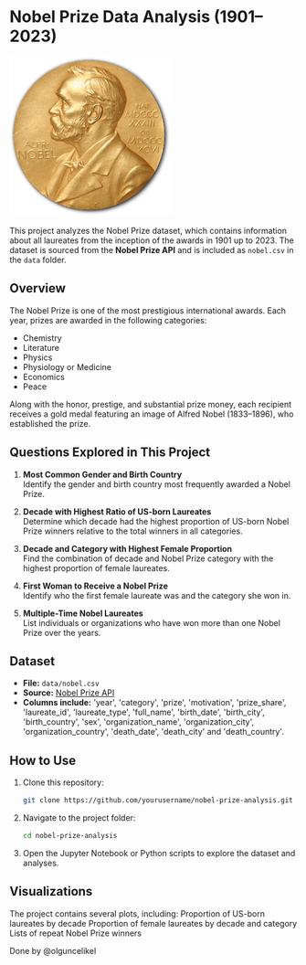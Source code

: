 # Nobel Prize Data Analysis (1901–2023)

![Nobel Prize](Nobel_Prize.png)

This project analyzes the Nobel Prize dataset, which contains information about all laureates from the inception of the awards in 1901 up to 2023. The dataset is sourced from the **Nobel Prize API** and is included as `nobel.csv` in the `data` folder.

## Overview

The Nobel Prize is one of the most prestigious international awards. Each year, prizes are awarded in the following categories:

- Chemistry
- Literature
- Physics
- Physiology or Medicine
- Economics
- Peace

Along with the honor, prestige, and substantial prize money, each recipient receives a gold medal featuring an image of Alfred Nobel (1833–1896), who established the prize.

## Questions Explored in This Project

1. **Most Common Gender and Birth Country**  
   Identify the gender and birth country most frequently awarded a Nobel Prize.

2. **Decade with Highest Ratio of US-born Laureates**  
   Determine which decade had the highest proportion of US-born Nobel Prize winners relative to the total winners in all categories.

3. **Decade and Category with Highest Female Proportion**  
   Find the combination of decade and Nobel Prize category with the highest proportion of female laureates.

4. **First Woman to Receive a Nobel Prize**  
   Identify who the first female laureate was and the category she won in.

5. **Multiple-Time Nobel Laureates**  
   List individuals or organizations who have won more than one Nobel Prize over the years.

## Dataset

- **File:** `data/nobel.csv`  
- **Source:** [Nobel Prize API](https://www.nobelprize.org/about/developer-zone-2/)  
- **Columns include:** 'year', 'category', 'prize', 'motivation', 'prize_share', 'laureate_id',
       'laureate_type', 'full_name', 'birth_date', 'birth_city',
       'birth_country', 'sex', 'organization_name', 'organization_city',
       'organization_country', 'death_date', 'death_city' and 'death_country'.

## How to Use


1. Clone this repository:

   ```bash
   git clone https://github.com/yourusername/nobel-prize-analysis.git
2. Navigate to the project folder:

   ```bash
   cd nobel-prize-analysis
3. Open the Jupyter Notebook or Python scripts to explore the dataset and analyses.

## Visualizations

The project contains several plots, including:
Proportion of US-born laureates by decade
Proportion of female laureates by decade and category
Lists of repeat Nobel Prize winners

Done by @olguncelikel
